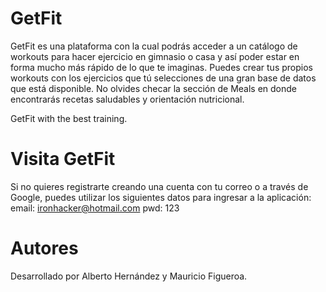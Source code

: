 
# GetFit

GetFit es una plataforma con la cual podrás acceder a un catálogo de workouts para hacer ejercicio en gimnasio o casa y así poder estar en forma mucho más rápido de lo que te imaginas. Puedes crear tus propios workouts con los ejercicios que tú selecciones de una gran base de datos que está disponible.
No olvides checar la sección de Meals en donde encontrarás recetas saludables y orientación nutricional.

GetFit with the best training.

# Visita GetFit 

Si no quieres registrarte creando una cuenta con tu correo o a través de Google, puedes utilizar los siguientes datos para ingresar a la aplicación:
email: ironhacker@hotmail.com
pwd: 123

# Autores
Desarrollado por Alberto Hernández y Mauricio Figueroa.
